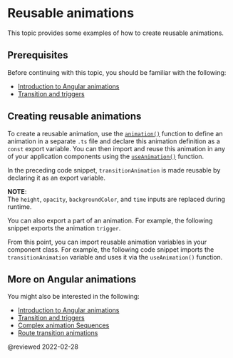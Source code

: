 # Reusable animations

This topic provides some examples of how to create reusable animations.

## Prerequisites

Before continuing with this topic, you should be familiar with the following:

*   [Introduction to Angular animations](guide/animations)
*   [Transition and triggers](guide/transition-and-triggers)

## Creating reusable animations

To create a reusable animation, use the [`animation()`](api/animations/animation) function to define an animation in a separate `.ts` file and declare this animation definition as a `const` export variable. You can then import and reuse this animation in any of your application components using the [`useAnimation()`](api/animations/useAnimation) function.

<code-example header="src/app/animations.ts" path="animations/src/app/animations.1.ts" region="animation-const"></code-example>

In the preceding code snippet, `transitionAnimation` is made reusable by declaring it as an export variable.

<div class="alert is-helpful">

**NOTE**: <br />
The `height`, `opacity`, `backgroundColor`, and `time` inputs are replaced during runtime.

</div>

You can also export a part of an animation. For example, the following snippet exports the animation `trigger`.

<code-example header="src/app/animations.1.ts" path="animations/src/app/animations.1.ts" region="trigger-const"></code-example>

From this point, you can import reusable animation variables in your component class. For example, the following code snippet imports the `transitionAnimation` variable and uses it via the `useAnimation()` function.

<code-example header="src/app/open-close.component.ts" path="animations/src/app/open-close.component.3.ts" region="reusable"></code-example>

## More on Angular animations

You might also be interested in the following:

*   [Introduction to Angular animations](guide/animations)
*   [Transition and triggers](guide/transition-and-triggers)
*   [Complex animation Sequences](guide/complex-animation-sequences)
*   [Route transition animations](guide/route-animations)

<!-- links -->

<!-- external links -->

<!-- end links -->

@reviewed 2022-02-28
